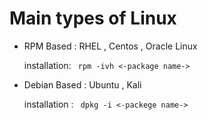 # Main types of Linux 

- RPM Based : RHEL , Centos , Oracle Linux

    installation: <code> rpm -ivh <-package name-> </code>

- Debian Based : Ubuntu , Kali 

    installation : <code> dpkg -i <-packege name-> </code>
